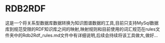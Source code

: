 # RDB2RDF
这是一个将关系型数据库数据转换为知识图谱数据的工具,目前只支持MySql数据库到规范受限的RDF知识库之间的映射,映射规则和目前使用的词汇规范在rules文件夹中的Rdb2Rdf_rules.md文件中有详细说明,后续会持续将该工具做大,做好...
